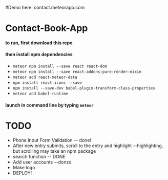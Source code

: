 #Demo here: contact.meteorapp.com

# Contact-Book-App
#### to run, first download this repo
#### then install npm dependencies
* `meteor npm install --save react react-dom`
* `meteor npm install --save react-addons-pure-render-mixin`
* `meteor add react-meteor-data`
* `npm install react-icons --save`
* `npm install --save-dev babel-plugin-transform-class-properties`
* `meteor add babel-runtime`
#### launch in command line by typing `meteor`

# TODO
* Phone Input Form Validation -- done!
* After new entry submits, scroll to the entry and highlight --highlighting, but scrolling may take an npm package
* search function -- DONE
* Add user accounts --donzo
* Make logo
* DEPLOY!
